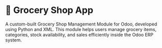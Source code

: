 # 🛒 Grocery Shop App

 A custom-built Grocery Shop Management Module for Odoo, developed using Python and XML. This module helps users manage grocery items, categories, stock availability, and sales efficiently inside the Odoo ERP system.

